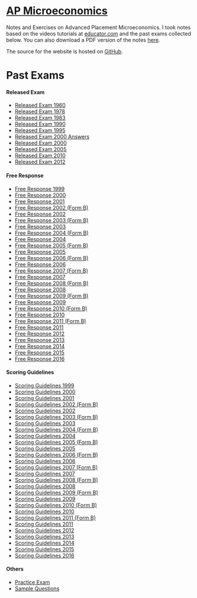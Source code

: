 # [AP Microeconomics](https://Micro.shawnzhong.com)
Notes and Exercises on Advanced Placement Microeconomics. I took notes based on the videos tutorials at [educator.com](https://www.educator.com/economics/ap-microeconomics/park/) and the past exams collected below. You can also download a PDF version of the notes   <a href="AP-Microeconomics.pdf"  target="_blank" >here</a>.

The source for the website is hosted on [GitHub](https://github.com/ShawnZhong/AP-Microeconomics). 

# Past Exams
#### Released Exam
* <a href='./exams/Released Exam 1960.pdf' target="_blank">Released Exam 1960</a>
* <a href='./exams/Released Exam 1978.pdf' target="_blank">Released Exam 1978</a>
* <a href='./exams/Released Exam 1983.pdf' target="_blank">Released Exam 1983</a>
* <a href='./exams/Released Exam 1990.pdf' target="_blank">Released Exam 1990</a>
* <a href='./exams/Released Exam 1995.pdf' target="_blank">Released Exam 1995</a>
* <a href='./exams/Released Exam 2000 Answers.htm' target="_blank">Released Exam 2000 Answers</a>
* <a href='./exams/Released Exam 2000.pdf' target="_blank">Released Exam 2000</a>
* <a href='./exams/Released Exam 2005.pdf' target="_blank">Released Exam 2005</a>
* <a href='./exams/Released Exam 2010.pdf' target="_blank">Released Exam 2010</a>
* <a href='./exams/Released Exam 2012.pdf' target="_blank">Released Exam 2012</a>

#### Free Response
* <a href='./exams/Free Response 1999.pdf' target="_blank">Free Response 1999</a>
* <a href='./exams/Free Response 2000.pdf' target="_blank">Free Response 2000</a>
* <a href='./exams/Free Response 2001.pdf' target="_blank">Free Response 2001</a>
* <a href='./exams/Free Response 2002 (Form B).pdf' target="_blank">Free Response 2002 (Form B)</a>
* <a href='./exams/Free Response 2002.pdf' target="_blank">Free Response 2002</a>
* <a href='./exams/Free Response 2003 (Form B).pdf' target="_blank">Free Response 2003 (Form B)</a>
* <a href='./exams/Free Response 2003.pdf' target="_blank">Free Response 2003</a>
* <a href='./exams/Free Response 2004 (Form B).pdf' target="_blank">Free Response 2004 (Form B)</a>
* <a href='./exams/Free Response 2004.pdf' target="_blank">Free Response 2004</a>
* <a href='./exams/Free Response 2005 (Form B).pdf' target="_blank">Free Response 2005 (Form B)</a>
* <a href='./exams/Free Response 2005.pdf' target="_blank">Free Response 2005</a>
* <a href='./exams/Free Response 2006 (Form B).pdf' target="_blank">Free Response 2006 (Form B)</a>
* <a href='./exams/Free Response 2006.pdf' target="_blank">Free Response 2006</a>
* <a href='./exams/Free Response 2007 (Form B).pdf' target="_blank">Free Response 2007 (Form B)</a>
* <a href='./exams/Free Response 2007.pdf' target="_blank">Free Response 2007</a>
* <a href='./exams/Free Response 2008 (Form B).pdf' target="_blank">Free Response 2008 (Form B)</a>
* <a href='./exams/Free Response 2008.pdf' target="_blank">Free Response 2008</a>
* <a href='./exams/Free Response 2009 (Form B).pdf' target="_blank">Free Response 2009 (Form B)</a>
* <a href='./exams/Free Response 2009.pdf' target="_blank">Free Response 2009</a>
* <a href='./exams/Free Response 2010 (Form B).pdf' target="_blank">Free Response 2010 (Form B)</a>
* <a href='./exams/Free Response 2010.pdf' target="_blank">Free Response 2010</a>
* <a href='./exams/Free Response 2011 (Form B).pdf' target="_blank">Free Response 2011 (Form B)</a>
* <a href='./exams/Free Response 2011.pdf' target="_blank">Free Response 2011</a>
* <a href='./exams/Free Response 2012.pdf' target="_blank">Free Response 2012</a>
* <a href='./exams/Free Response 2013.pdf' target="_blank">Free Response 2013</a>
* <a href='./exams/Free Response 2014.pdf' target="_blank">Free Response 2014</a>
* <a href='./exams/Free Response 2015.pdf' target="_blank">Free Response 2015</a>
* <a href='./exams/Free Response 2016.pdf' target="_blank">Free Response 2016</a>

#### Scoring Guidelines
* <a href='./exams/Scoring Guidelines 1999.pdf' target="_blank">Scoring Guidelines 1999</a>
* <a href='./exams/Scoring Guidelines 2000.pdf' target="_blank">Scoring Guidelines 2000</a>
* <a href='./exams/Scoring Guidelines 2001.pdf' target="_blank">Scoring Guidelines 2001</a>
* <a href='./exams/Scoring Guidelines 2002 (Form B).pdf' target="_blank">Scoring Guidelines 2002 (Form B)</a>
* <a href='./exams/Scoring Guidelines 2002.pdf' target="_blank">Scoring Guidelines 2002</a>
* <a href='./exams/Scoring Guidelines 2003 (Form B).pdf' target="_blank">Scoring Guidelines 2003 (Form B)</a>
* <a href='./exams/Scoring Guidelines 2003.pdf' target="_blank">Scoring Guidelines 2003</a>
* <a href='./exams/Scoring Guidelines 2004 (Form B).pdf' target="_blank">Scoring Guidelines 2004 (Form B)</a>
* <a href='./exams/Scoring Guidelines 2004.pdf' target="_blank">Scoring Guidelines 2004</a>
* <a href='./exams/Scoring Guidelines 2005 (Form B).pdf' target="_blank">Scoring Guidelines 2005 (Form B)</a>
* <a href='./exams/Scoring Guidelines 2005.pdf' target="_blank">Scoring Guidelines 2005</a>
* <a href='./exams/Scoring Guidelines 2006 (Form B).pdf' target="_blank">Scoring Guidelines 2006 (Form B)</a>
* <a href='./exams/Scoring Guidelines 2006.pdf' target="_blank">Scoring Guidelines 2006</a>
* <a href='./exams/Scoring Guidelines 2007 (Form B).pdf' target="_blank">Scoring Guidelines 2007 (Form B)</a>
* <a href='./exams/Scoring Guidelines 2007.pdf' target="_blank">Scoring Guidelines 2007</a>
* <a href='./exams/Scoring Guidelines 2008 (Form B).pdf' target="_blank">Scoring Guidelines 2008 (Form B)</a>
* <a href='./exams/Scoring Guidelines 2008.pdf' target="_blank">Scoring Guidelines 2008</a>
* <a href='./exams/Scoring Guidelines 2009 (Form B).pdf' target="_blank">Scoring Guidelines 2009 (Form B)</a>
* <a href='./exams/Scoring Guidelines 2009.pdf' target="_blank">Scoring Guidelines 2009</a>
* <a href='./exams/Scoring Guidelines 2010 (Form B).pdf' target="_blank">Scoring Guidelines 2010 (Form B)</a>
* <a href='./exams/Scoring Guidelines 2010.pdf' target="_blank">Scoring Guidelines 2010</a>
* <a href='./exams/Scoring Guidelines 2011 (Form B).pdf' target="_blank">Scoring Guidelines 2011 (Form B)</a>
* <a href='./exams/Scoring Guidelines 2011.pdf' target="_blank">Scoring Guidelines 2011</a>
* <a href='./exams/Scoring Guidelines 2012.pdf' target="_blank">Scoring Guidelines 2012</a>
* <a href='./exams/Scoring Guidelines 2013.pdf' target="_blank">Scoring Guidelines 2013</a>
* <a href='./exams/Scoring Guidelines 2014.pdf' target="_blank">Scoring Guidelines 2014</a>
* <a href='./exams/Scoring Guidelines 2015.pdf' target="_blank">Scoring Guidelines 2015</a>
* <a href='./exams/Scoring Guidelines 2016.pdf' target="_blank">Scoring Guidelines 2016</a>

#### Others
* <a href='./exams/Practice Exam.pdf' target="_blank">Practice Exam</a>
* <a href='./exams/Sample Questions.pdf' target="_blank">Sample Questions</a>
